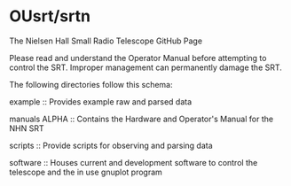 # OUsrt/srtn

The Nielsen Hall Small Radio Telescope GitHub Page

Please read and understand the Operator Manual before attempting to control the SRT. Improper management can permanently damage the SRT.

The following directories follow this schema:

example         :: Provides example raw and parsed data

manuals ALPHA   :: Contains the Hardware and Operator's Manual for the NHN SRT 

scripts         :: Provide scripts for observing and parsing data

software        :: Houses current and development software to control the telescope and the in use gnuplot program

